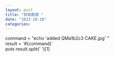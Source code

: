 ```yaml
---
layout: post
title: "获取数据 "
date: "2022-10-10"
categories: 
---
```

<p>command = &quot;echo &#39;added QMa1b2c3 CAKE.jpg&#39; &quot;<br />
result = `#{command}`<br />
puts result.split(&#39; &#39;)[1]</p>

